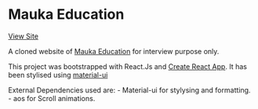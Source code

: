 # Mauka Education

[View Site](https://jayraj-r.github.io/mauka-education/)

A cloned website of [Mauka Education](https://maukaeducation.com) for interview purpose only.

This project was bootstrapped with React.Js and [Create React App](https://github.com/facebook/create-react-app).
It has been stylised using [material-ui](https://material-ui.com/)

External Dependencies used are:
    - Material-ui for stylysing and formatting.
    - aos for Scroll animations.
